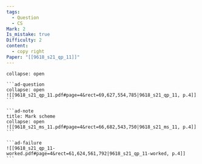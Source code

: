 ```yaml
---
tags:
  - Question
  - CS
Mark: 2
Is_mistake: true
Difficulty: 2
content:
  - copy right
Paper: "[[9618_s21_qp_11]]"
---
```

````ad-example
collapse: open

```ad-question
collapse: open
![[9618_s21_qp_11.pdf#page=4&rect=69,627,554,785|9618_s21_qp_11, p.4]]
```

```ad-note
title: Mark scheme
collapse: open
![[9618_s21_ms_11.pdf#page=4&rect=66,682,543,750|9618_s21_ms_11, p.4]]
```

```ad-failure
![[9618_s21_qp_11-worked.pdf#page=4&rect=61,624,561,792|9618_s21_qp_11-worked, p.4]]
```

````

